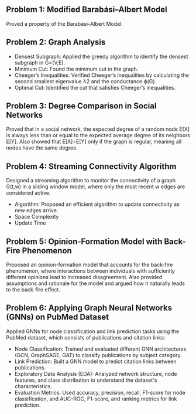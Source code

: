 ## Problem 1: Modified Barabási–Albert Model
Proved a property of the Barabási–Albert Model.

## Problem 2: Graph Analysis

* Densest Subgraph: Applied the greedy algorithm to identify the densest subgraph in G=(V,E).
* Minimum Cut: Found the minimum cut in the graph.
* Cheeger’s Inequalities: Verified Cheeger’s inequalities by calculating the second smallest eigenvalue λ2 and the conductance ϕ(G).
* Optimal Cut: Identified the cut that satisfies Cheeger’s inequalities.

## Problem 3: Degree Comparison in Social Networks

Proved that in a social network, the expected degree of a random node E[X] is always less than or equal to the expected average degree of its neighbors E[Y].
Also showed that E[X]=E[Y] only if the graph is regular, meaning all nodes have the same degree.

## Problem 4: Streaming Connectivity Algorithm

Designed a streaming algorithm to monitor the connectivity of a graph G(t,w) in a sliding window model, where only the most recent w edges are considered active.
* Algorithm: Proposed an efficient algorithm to update connectivity as new edges arrive.
* Space Complexity
* Update Time

## Problem 5: Opinion-Formation Model with Back-Fire Phenomenon

Proposed an opinion-formation model that accounts for the back-fire phenomenon, where interactions between individuals with sufficiently different opinions lead to increased disagreement.
Also provided assumptions and rationale for the model and argued how it naturally leads to the back-fire effect.

## Problem 6: Applying Graph Neural Networks (GNNs) on PubMed Dataset

Applied GNNs for node classification and link prediction tasks using the PubMed dataset, which consists of publications and citation links:
* Node Classification: Trained and evaluated different GNN architectures (GCN, GraphSAGE, GAT) to classify publications by subject category.
* Link Prediction: Built a GNN model to predict citation links between publications.
* Exploratory Data Analysis (EDA): Analyzed network structure, node features, and class distribution to understand the dataset's characteristics.
* Evaluation Metrics: Used accuracy, precision, recall, F1-score for node classification, and AUC-ROC, F1-score, and ranking metrics for link prediction.
